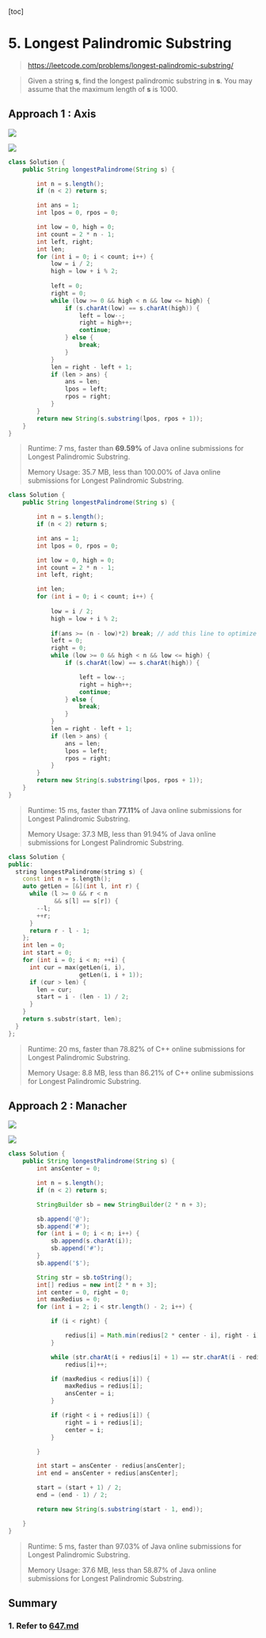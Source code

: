 [toc]

# 5. Longest  Palindromic Substring

> https://leetcode.com/problems/longest-palindromic-substring/

> Given a string **s**, find the longest palindromic substring in **s**. You may assume that the maximum length of **s** is 1000.

## Approach 1 : Axis

![](images/647.2.png)

![](images/647.3.png)

```java
class Solution {
    public String longestPalindrome(String s) {

        int n = s.length();
        if (n < 2) return s;

        int ans = 1;
        int lpos = 0, rpos = 0;

        int low = 0, high = 0;
        int count = 2 * n - 1;
        int left, right;
        int len;
        for (int i = 0; i < count; i++) {
            low = i / 2;
            high = low + i % 2;
            
            left = 0;
            right = 0;
            while (low >= 0 && high < n && low <= high) {
                if (s.charAt(low) == s.charAt(high)) {
                    left = low--;
                    right = high++;
                    continue;
                } else {
                    break;
                }
            }
            len = right - left + 1;
            if (len > ans) {
                ans = len;
                lpos = left;
                rpos = right;
            }
        }
        return new String(s.substring(lpos, rpos + 1));
    }
}

```

> Runtime:  7 ms, faster than **69.59%** of Java online submissions for Longest Palindromic  Substring.
>
> Memory Usage: 35.7 MB, less than  100.00% of Java online submissions for Longest Palindromic Substring.



```java
class Solution {
    public String longestPalindrome(String s) {

        int n = s.length();
        if (n < 2) return s;

        int ans = 1;
        int lpos = 0, rpos = 0;

        int low = 0, high = 0;
        int count = 2 * n - 1;
        int left, right;

        int len;
        for (int i = 0; i < count; i++) {
            
            low = i / 2;
            high = low + i % 2;
            
            if(ans >= (n - low)*2) break; // add this line to optimize code
            left = 0;
            right = 0;
            while (low >= 0 && high < n && low <= high) {
                if (s.charAt(low) == s.charAt(high)) {

                    left = low--;
                    right = high++;
                    continue;
                } else {
                    break;
                }
            }
            len = right - left + 1;
            if (len > ans) {
                ans = len;
                lpos = left;
                rpos = right;
            }
        }
        return new String(s.substring(lpos, rpos + 1));
    }
}

```

> Runtime: 15 ms, faster than **77.11%** of Java online submissions for Longest Palindromic Substring.
>
> Memory Usage: 37.3 MB, less than 91.94% of Java online submissions for Longest Palindromic Substring.

```c++
class Solution {
public:
  string longestPalindrome(string s) {
    const int n = s.length();
    auto getLen = [&](int l, int r) {
      while (l >= 0 && r < n 
             && s[l] == s[r]) {
        --l;
        ++r;
      }
      return r - l - 1;
    };
    int len = 0;
    int start = 0;
    for (int i = 0; i < n; ++i) {
      int cur = max(getLen(i, i), 
                    getLen(i, i + 1));
      if (cur > len) {
        len = cur;
        start = i - (len - 1) / 2;
      }
    }
    return s.substr(start, len);
  }
};
```

> Runtime: 20 ms, faster than 78.82% of C++ online submissions for Longest Palindromic Substring.
>
> Memory Usage: 8.8 MB, less than 86.21% of C++ online submissions for Longest Palindromic Substring.

## Approach 2 : Manacher

![](images/647.4.png)

![](images/647.5.png)



```java
class Solution {
    public String longestPalindrome(String s) {
        int ansCenter = 0;

        int n = s.length();
        if (n < 2) return s;

        StringBuilder sb = new StringBuilder(2 * n + 3);

        sb.append('@');
        sb.append('#');
        for (int i = 0; i < n; i++) {
            sb.append(s.charAt(i));
            sb.append('#');
        }
        sb.append('$');

        String str = sb.toString();
        int[] redius = new int[2 * n + 3];
        int center = 0, right = 0;
        int maxRedius = 0;
        for (int i = 2; i < str.length() - 2; i++) {

            if (i < right) {

                redius[i] = Math.min(redius[2 * center - i], right - i);
            }

            while (str.charAt(i + redius[i] + 1) == str.charAt(i - redius[i] - 1))
                redius[i]++;

            if (maxRedius < redius[i]) {
                maxRedius = redius[i];
                ansCenter = i;
            }

            if (right < i + redius[i]) {
                right = i + redius[i];
                center = i;
            }

        }

        int start = ansCenter - redius[ansCenter];
        int end = ansCenter + redius[ansCenter];

        start = (start + 1) / 2;
        end = (end - 1) / 2;

        return new String(s.substring(start - 1, end));

    }
}

```

> Runtime:  5 ms, faster than 97.03% of Java online submissions for Longest Palindromic  Substring.
>
> Memory Usage: 37.6 MB, less than  58.87% of Java online submissions for Longest Palindromic Substring.

## Summary

### 1. Refer to <a href="647.md">647.md </a>

